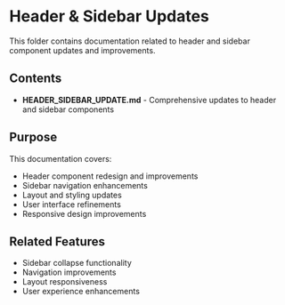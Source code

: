 # Header & Sidebar Updates

This folder contains documentation related to header and sidebar component updates and improvements.

## Contents

- **HEADER_SIDEBAR_UPDATE.md** - Comprehensive updates to header and sidebar components

## Purpose

This documentation covers:

- Header component redesign and improvements
- Sidebar navigation enhancements
- Layout and styling updates
- User interface refinements
- Responsive design improvements

## Related Features

- Sidebar collapse functionality
- Navigation improvements
- Layout responsiveness
- User experience enhancements
